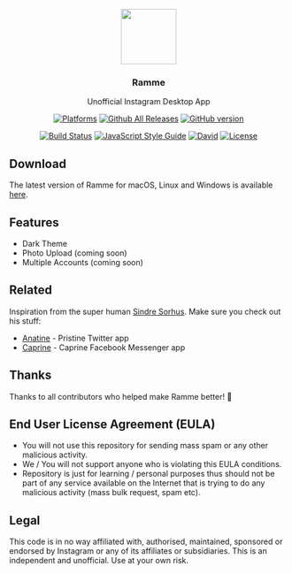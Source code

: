 <p align="center">
  <img src="https://github.com/terkelg/ramme/raw/v3/build/icon.png" height="100" />
  <h3 align="center">Ramme</h3>
  <p align="center">Unofficial Instagram Desktop App</p>
  <p align="center">
    <a href="https://releases.ramme.co"><img src="https://img.shields.io/badge/platform-macOS%20%7C%20Windows%20%7C%20Linux-lightgrey.svg" alt="Platforms"></a>
    <a href="https://releases.ramme.co"><img src="https://img.shields.io/github/downloads/terkelg/ramme/total.svg?maxAge=2592000" alt="Github All Releases"></a>
    <a href="https://badge.fury.io/gh/terkelg%2Framme"><img src="https://badge.fury.io/gh/terkelg%2Framme.svg" alt="GitHub version"></a>
  </p>
  <p align="center">
    <a href="https://travis-ci.org/terkelg/ramme"><img src="https://travis-ci.org/terkelg/ramme.svg?branch=v3" alt="Build Status"></a>
    <a href="http://standardjs.com"><img src="https://img.shields.io/badge/code%20style-standard-brightgreen.svg" alt="JavaScript Style Guide"></a>
    <a href="#"><img src="https://img.shields.io/david/terkelg/ramme.svg?maxAge=2592000" alt="David"></a>
    <a href="#"><img src="https://img.shields.io/github/license/mashape/apistatus.svg?maxAge=2592000" alt="License"></a>
  </p>
</p>

## Download
The latest version of Ramme for macOS, Linux and Windows is available [here](https://releases.ramme.co).

## Features
- Dark Theme
- Photo Upload (coming soon)
- Multiple Accounts (coming soon)

## Related
Inspiration from the super human [Sindre Sorhus](https://github.com/sindresorhus).
Make sure you check out his stuff:

- [Anatine](https://github.com/sindresorhus/anatine) - Pristine Twitter app
- [Caprine](https://github.com/sindresorhus/caprine) - Caprine Facebook Messenger app

## Thanks
Thanks to all contributors who helped make Ramme better! 🎉

## End User License Agreement (EULA)
- You will not use this repository for sending mass spam or any other malicious activity.
- We / You will not support anyone who is violating this EULA conditions.
- Repository is just for learning / personal purposes thus should not be part of any service available on the Internet that is trying to do any malicious activity (mass bulk request, spam etc).

## Legal
This code is in no way affiliated with, authorised, maintained, sponsored or endorsed by Instagram or any of its affiliates or subsidiaries. This is an independent and unofficial. Use at your own risk.
